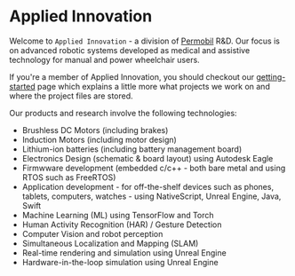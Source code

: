 # Applied Innovation

Welcome to `Applied Innovation` - a division of
[Permobil](https://www.permobil.com) R&D. Our focus is on advanced robotic
systems developed as medical and assistive technology for manual and
power wheelchair users.

If you're a member of Applied Innovation, you should checkout our
[getting-started](https://github.com/appliedinnovation/getting-started)
page which explains a little more what projects we work on and where
the project files are stored.

Our products and research involve the following technologies:
* Brushless DC Motors (including brakes)
* Induction Motors (including motor design)
* Lithium-ion batteries (including battery management board)
* Electronics Design (schematic & board layout) using Autodesk Eagle
* Firmwware development (embedded c/c++ - both bare metal and using
  RTOS such as FreeRTOS)
* Application development - for off-the-shelf devices such as phones,
  tablets, computers, watches - using NativeScript, Unreal Engine,
  Java, Swift
* Machine Learning (ML) using TensorFlow and Torch
* Human Activity Recognition (HAR) / Gesture Detection
* Computer Vision and robot perception
* Simultaneous Localization and Mapping (SLAM)
* Real-time rendering and simulation using Unreal Engine
* Hardware-in-the-loop simulation using Unreal Engine
